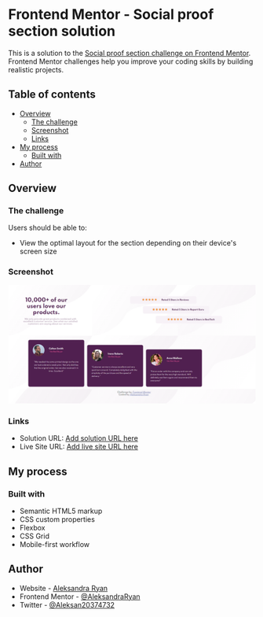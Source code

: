 # Frontend Mentor - Social proof section solution

This is a solution to the [Social proof section challenge on Frontend Mentor](https://www.frontendmentor.io/challenges/social-proof-section-6e0qTv_bA). Frontend Mentor challenges help you improve your coding skills by building realistic projects.

## Table of contents

- [Overview](#overview)
  - [The challenge](#the-challenge)
  - [Screenshot](#screenshot)
  - [Links](#links)
- [My process](#my-process)
  - [Built with](#built-with)
- [Author](#author)

## Overview

### The challenge

Users should be able to:

- View the optimal layout for the section depending on their device's screen size

### Screenshot

![](/images/screenshot.PNG)

### Links

- Solution URL: [Add solution URL here](https://www.frontendmentor.io/solutions/gridflexbox-layout-Adi6Pqqq1)
- Live Site URL: [Add live site URL here](https://trusting-mclean-969616.netlify.app/)

## My process

### Built with

- Semantic HTML5 markup
- CSS custom properties
- Flexbox
- CSS Grid
- Mobile-first workflow

## Author

- Website - [Aleksandra Ryan](https://www.aleksandraryan.com)
- Frontend Mentor - [@AleksandraRyan](https://www.frontendmentor.io/profile/AleksandraRyan)
- Twitter - [@Aleksan20374732](https://twitter.com/Aleksan20374732)
